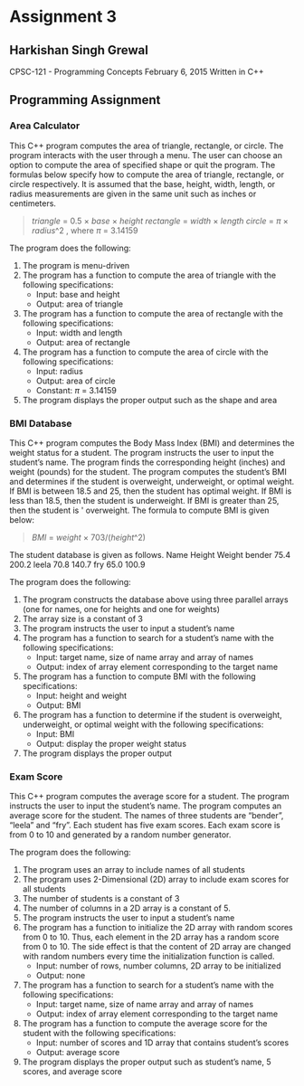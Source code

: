 # Assignment 3

## Harkishan Singh Grewal

CPSC-121 - Programming Concepts
February 6, 2015
Written in C++

## Programming Assignment

### Area Calculator
This C++ program computes the area of triangle, rectangle, or circle. The
program interacts with the user through a menu. The user can choose an option
to compute the area of specified shape or quit the program. The formulas below
specify how to compute the area of triangle, rectangle, or circle respectively.
It is assumed that the base, height, width, length, or radius measurements are
given in the same unit such as inches or centimeters.
  > *triangle* = 0.5 × *base* × *height*
  > *rectangle* = *width* × *length*
  > *circle* = *π* × *radius*^2 , where *π* = 3.14159

The program does the following:
  1. The program is menu-driven
  2. The program has a function to compute the area of triangle with the
    following specifications:
      - Input: base and height
      - Output: area of triangle
  3. The program has a function to compute the area of rectangle with the
    following specifications:
      - Input: width and length
      - Output: area of rectangle
  4. The program has a function to compute the area of circle with the
    following specifications:
      - Input: radius
      - Output: area of circle
      - Constant: *π* = 3.14159
  5. The program displays the proper output such as the shape and area

### BMI Database
This C++ program computes the Body Mass Index (BMI) and determines the weight
status for a student. The program instructs the user to input the student’s
name. The program finds the corresponding height (inches) and weight (pounds)
for the student. The program computes the student’s BMI and determines if the
student is overweight, underweight, or optimal weight. If BMI is between 18.5
and 25, then the student has optimal weight. If BMI is less than 18.5, then
the student is underweight. If BMI is greater than 25, then the student is '
overweight. The formula to compute BMI is given below:
  > *BMI* = *weight* × 703/(*height*^2)

  The student database is given as follows.
    Name        Height      Weight
      bender      75.4        200.2
      leela       70.8        140.7
      fry         65.0        100.9

The program does the following:
  1. The program constructs the database above using three parallel arrays
    (one for names, one for heights and one for weights)
  2. The array size is a constant of 3
  3. The program instructs the user to input a student’s name
  4. The program has a function to search for a student’s name with the
    following specifications:
      - Input: target name, size of name array and array of names
      - Output: index of array element corresponding to the target name
  5. The program has a function to compute BMI with the following
    specifications:
      - Input: height and weight
      - Output: BMI
  6. The program has a function to determine if the student is overweight,
    underweight, or optimal weight with the following specifications:
      - Input: BMI
      - Output: display the proper weight status
  7. The program displays the proper output

### Exam Score
This C++ program computes the average score for a student. The program
instructs the user to input the student’s name. The program computes an
average score for the student. The names of three students are “bender”,
“leela” and “fry”. Each student has five exam scores. Each exam score is
from 0 to 10 and generated by a random number generator.

The program does the following:
  1. The program uses an array to include names of all students
  2. The program uses 2-Dimensional (2D) array to include exam scores for all
    students
  3. The number of students is a constant of 3
  4. The number of columns in a 2D array is a constant of 5.
  5. The program instructs the user to input a student’s name
  6. The program has a function to initialize the 2D array with random scores
    from 0 to 10. Thus, each element in the 2D array has a random score from
    0 to 10. The side effect is that the content of 2D array are changed with
    random numbers every time the initialization function is called.
      - Input: number of rows, number columns, 2D array to be initialized
      - Output: none
  7. The program has a function to search for a student’s name with the
    following specifications:
      - Input: target name, size of name array and array of names
      - Output: index of array element corresponding to the target name
  8. The program has a function to compute the average score for the student
    with the following specifications:
      - Input: number of scores and 1D array that contains student’s scores
      - Output: average score
  9. The program displays the proper output such as student’s name, 5 scores,
    and average score
